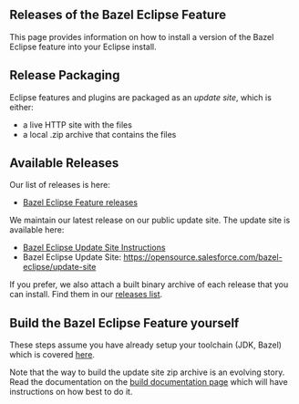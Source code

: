 ## Releases of the Bazel Eclipse Feature

This page provides information on how to install a version of the Bazel Eclipse feature into your Eclipse install.

## Release Packaging

Eclipse features and plugins are packaged as an *update site*, which is either:
- a live HTTP site with the files
- a local .zip archive that contains the files

## Available Releases

Our list of releases is here:

- [Bazel Eclipse Feature releases](https://github.com/salesforce/bazel-eclipse/releases)

We maintain our latest release on our public update site. The update site is available here:

- [Bazel Eclipse Update Site Instructions](https://opensource.salesforce.com/bazel-eclipse/)
- Bazel Eclipse Update Site: https://opensource.salesforce.com/bazel-eclipse/update-site

If you prefer, we also attach a built binary archive of each release that you can install.
Find them in our [releases list](https://github.com/salesforce/bazel-eclipse/releases).

## Build the Bazel Eclipse Feature yourself

These steps assume you have already setup your toolchain (JDK, Bazel) which is covered
  [here](install.md).

Note that the way to build the update site zip archive is an evolving story.
Read the documentation on the [build documentation page](dev/thebuild.md) which will have instructions on how best to do it.
